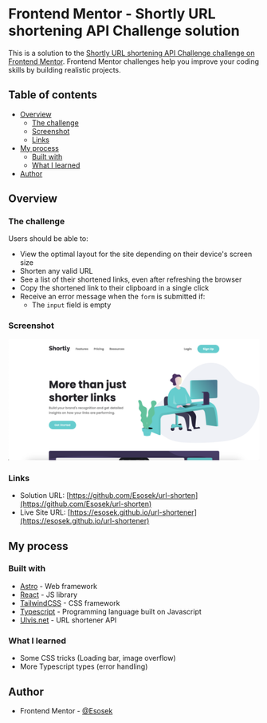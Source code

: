 # Frontend Mentor - Shortly URL shortening API Challenge solution

This is a solution to the [Shortly URL shortening API Challenge challenge on Frontend Mentor](https://www.frontendmentor.io/challenges/url-shortening-api-landing-page-2ce3ob-G). Frontend Mentor challenges help you improve your coding skills by building realistic projects. 

## Table of contents

- [Overview](#overview)
  - [The challenge](#the-challenge)
  - [Screenshot](#screenshot)
  - [Links](#links)
- [My process](#my-process)
  - [Built with](#built-with)
  - [What I learned](#what-i-learned)
- [Author](#author)

## Overview

### The challenge

Users should be able to:

- View the optimal layout for the site depending on their device's screen size
- Shorten any valid URL
- See a list of their shortened links, even after refreshing the browser
- Copy the shortened link to their clipboard in a single click
- Receive an error message when the `form` is submitted if:
  - The `input` field is empty

### Screenshot

![](/public/images/screenshot.png)

### Links

- Solution URL: [https://github.com/Esosek/url-shorten](https://github.com/Esosek/url-shorten)
- Live Site URL: [https://esosek.github.io/url-shortener](https://esosek.github.io/url-shortener)

## My process

### Built with

- [Astro](https://astro.build/) - Web framework
- [React](https://reactjs.org/) - JS library
- [TailwindCSS](https://tailwindcss.com/) - CSS framework
- [Typescript](https://www.typescriptlang.org) - Programming language built on Javascript
- [Ulvis.net](https://ulvis.net/) - URL shortener API

### What I learned
- Some CSS tricks (Loading bar, image overflow)
- More Typescript types (error handling)

## Author

- Frontend Mentor - [@Esosek](https://www.frontendmentor.io/profile/Esosek)
